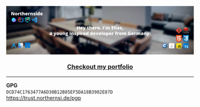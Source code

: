 <img align="center" alt="thumbnail" src="https://raw.githubusercontent.com/Northernside/Northernside/1a2b7be009cb8ee104632934100ccfcf79058a18/Northernside.svg">
<h3 align="center"><a href="https://northernsi.de">Checkout my portfolio</a></h3>

<hr>

**GPG**
<br>
`DCD74C1763477A6D30B12B85EF5DA18B3982E87D`
<br>
https://trust.northernsi.de/pgp
